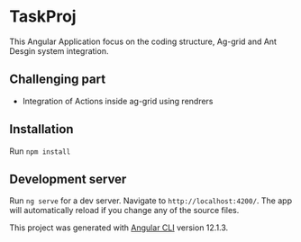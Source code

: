 # TaskProj

This Angular Application focus on the coding structure, Ag-grid and Ant Desgin system integration.

## Challenging part

- Integration of Actions inside ag-grid using rendrers

## Installation

Run `npm install`

## Development server

Run `ng serve` for a dev server. Navigate to `http://localhost:4200/`. The app will automatically reload if you change any of the source files.

This project was generated with [Angular CLI](https://github.com/angular/angular-cli) version 12.1.3.
